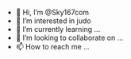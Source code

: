 - 👋 Hi, I’m @Sky167com
- 👀 I’m interested in judo
- 🌱 I’m currently learning ...
- 💞️ I’m looking to collaborate on ...
- 📫 How to reach me ...

<!---
Sky167com/Sky167com is a ✨ special ✨ repository because its `README.md` (this file) appears on your GitHub profile.
You can click the Preview link to take a look at your changes.
--->
